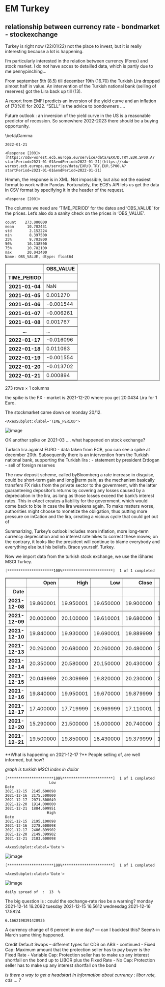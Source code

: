 # EM Turkey

## relationship between currency rate - bondmarket - stockexchange

Turkey is right now (22/01/22) not the place to invest, but it is really
interesting because a lot is happening.

I’m particularly interested in the relation between currency (Forex) and
stock market. I do not have acces to detailled data, which is partly due
to me pennypinching…

From september 5th (8.5) till december 19th (16.70) the Turkish Lira
dropped almost half in value. An intervention of the Turkish national
bank (selling of reserves) got the Lira back up till (13).

A report from EMFI predicts an inversion of the yield curve and an
inflation of (70%)!! for 2022. “SELL” is the advice to bondowners ….

Future outlook : an inversion of the yield curve in the US is a
reasonable predictor of recession. So somewhere 2022-2023 there should
be a buying opportunity.

\\beta\\Gamma

```
2022-01-21
```

```
<Response [200]>
[https://sdw-wsrest.ecb.europa.eu/service/data/EXR/D.TRY.EUR.SP00.A?startPeriod=2021-01-01&endPeriod=2022-01-21](https://sdw-wsrest.ecb.europa.eu/service/data/EXR/D.TRY.EUR.SP00.A?startPeriod=2021-01-01&endPeriod=2022-01-21)
```

Hmmm, the response is in XML. Not impossible, but also not the easiest
format to work within Pandas. Fortunately, the ECB’s API lets us get the
data in CSV format by specifying it in the header of the request.

```
<Response [200]>
```

The columns we need are ‘TIME_PERIOD’ for the dates and ‘OBS_VALUE’ for
the prices. Let’s also do a sanity check on the prices in ‘OBS_VALUE’.

```
count    273.000000
mean      10.782431
std        2.152224
min        8.397500
25%        9.703800
50%       10.138500
75%       10.782100
max       20.043400
Name: OBS_VALUE, dtype: float64
```

<div>
<style scoped>
    .dataframe tbody tr th:only-of-type {
        vertical-align: middle;
    }

    .dataframe tbody tr th {
        vertical-align: top;
    }

    .dataframe thead th {
        text-align: right;
    }
</style>
<table border="1" class="dataframe">
  <thead>
    <tr style="text-align: right;">
      <th></th>
      <th>OBS_VALUE</th>
    </tr>
    <tr>
      <th>TIME_PERIOD</th>
      <th></th>
    </tr>
  </thead>
  <tbody>
    <tr>
      <th>2021-01-04</th>
      <td>NaN</td>
    </tr>
    <tr>
      <th>2021-01-05</th>
      <td>0.001270</td>
    </tr>
    <tr>
      <th>2021-01-06</th>
      <td>-0.001544</td>
    </tr>
    <tr>
      <th>2021-01-07</th>
      <td>-0.006261</td>
    </tr>
    <tr>
      <th>2021-01-08</th>
      <td>0.001767</td>
    </tr>
    <tr>
      <th>...</th>
      <td>...</td>
    </tr>
    <tr>
      <th>2022-01-17</th>
      <td>-0.016096</td>
    </tr>
    <tr>
      <th>2022-01-18</th>
      <td>0.011063</td>
    </tr>
    <tr>
      <th>2022-01-19</th>
      <td>-0.001554</td>
    </tr>
    <tr>
      <th>2022-01-20</th>
      <td>-0.013702</td>
    </tr>
    <tr>
      <th>2022-01-21</th>
      <td>0.000894</td>
    </tr>
  </tbody>
</table>
<p>273 rows × 1 columns</p>
</div>the spike is the FX - market is 2021-12-20 where you get 20.0434 Lira
for 1 Euro.

The stockmarket came down on monday 20/12.

```
<AxesSubplot:xlabel='TIME_PERIOD'>
```



![image](turkey_files/turkey_17_1.png)

OK another spike on 2021-03 …. what happened on stock exchange?

Turkish lira against EURO - data taken from ECB, you can see a spike at
december 20th. Subsequently there is an intervention from the Turkish
national bank, supporting the Turkish lira : - statement by president
Erdogan - sell of foreign reserves

The new deposit scheme, called byBloomberg a rate increase in disguise,
could be short-term gain and longterm pain, as the mechanism basically
transfers FX risks from the private sector to the government, with the
latter guaranteeing depositor’s returns by covering any losses caused by
a depreciation in the lira, as long as those losses exceed the bank’s
interest rates. This in eAect creates a liability for the government,
which would come back to bite in case the lira weakens again. To make
matters worse, authorities might choose to monetize the obligation, thus
putting more pressure on inCation and the lira, creating a vicious cycle
that could get out of

Summarizing, Turkey’s outlook includes more inflation, more long-term
currency depreciation and no interest rate hikes to correct these moves;
on the contrary, it looks like the president will continue to blame
everybody and everything else but his beliefs. Brace yourself, Turkey.

Now we import data from the turkish stock exchange, we use the iShares
MSCI Turkey.

```
[*********************100%***********************]  1 of 1 completed
```

<div>
<style scoped>
    .dataframe tbody tr th:only-of-type {
        vertical-align: middle;
    }

    .dataframe tbody tr th {
        vertical-align: top;
    }

    .dataframe thead th {
        text-align: right;
    }
</style>
<table border="1" class="dataframe">
  <thead>
    <tr style="text-align: right;">
      <th></th>
      <th>Open</th>
      <th>High</th>
      <th>Low</th>
      <th>Close</th>
      <th>Adj Close</th>
      <th>Volume</th>
    </tr>
    <tr>
      <th>Date</th>
      <th></th>
      <th></th>
      <th></th>
      <th></th>
      <th></th>
      <th></th>
    </tr>
  </thead>
  <tbody>
    <tr>
      <th>2021-12-08</th>
      <td>19.860001</td>
      <td>19.950001</td>
      <td>19.650000</td>
      <td>19.900000</td>
      <td>19.808952</td>
      <td>306300</td>
    </tr>
    <tr>
      <th>2021-12-09</th>
      <td>20.000000</td>
      <td>20.100000</td>
      <td>19.610001</td>
      <td>19.680000</td>
      <td>19.589960</td>
      <td>398400</td>
    </tr>
    <tr>
      <th>2021-12-10</th>
      <td>19.840000</td>
      <td>19.930000</td>
      <td>19.690001</td>
      <td>19.889999</td>
      <td>19.798998</td>
      <td>177100</td>
    </tr>
    <tr>
      <th>2021-12-13</th>
      <td>20.260000</td>
      <td>20.680000</td>
      <td>20.260000</td>
      <td>20.480000</td>
      <td>20.480000</td>
      <td>461600</td>
    </tr>
    <tr>
      <th>2021-12-14</th>
      <td>20.350000</td>
      <td>20.580000</td>
      <td>20.150000</td>
      <td>20.430000</td>
      <td>20.430000</td>
      <td>397400</td>
    </tr>
    <tr>
      <th>2021-12-15</th>
      <td>20.049999</td>
      <td>20.309999</td>
      <td>19.820000</td>
      <td>20.230000</td>
      <td>20.230000</td>
      <td>916600</td>
    </tr>
    <tr>
      <th>2021-12-16</th>
      <td>19.840000</td>
      <td>19.950001</td>
      <td>19.670000</td>
      <td>19.879999</td>
      <td>19.879999</td>
      <td>496200</td>
    </tr>
    <tr>
      <th>2021-12-17</th>
      <td>17.400000</td>
      <td>17.719999</td>
      <td>16.969999</td>
      <td>17.110001</td>
      <td>17.110001</td>
      <td>2584300</td>
    </tr>
    <tr>
      <th>2021-12-20</th>
      <td>15.290000</td>
      <td>21.500000</td>
      <td>15.000000</td>
      <td>20.740000</td>
      <td>20.740000</td>
      <td>8629000</td>
    </tr>
    <tr>
      <th>2021-12-21</th>
      <td>19.500000</td>
      <td>19.850000</td>
      <td>18.430000</td>
      <td>19.379999</td>
      <td>19.379999</td>
      <td>2271800</td>
    </tr>
  </tbody>
</table>
</div>**What is happening on 2021-12-17 ?** People selling of, are well
informed, but how?

*graph is turkish MSCI index in dollar*

```
[*********************100%***********************]  1 of 1 completed
                    Low
Date
2021-12-15  2145.600098
2021-12-16  2175.500000
2021-12-17  2071.300049
2021-12-20  1914.000000
2021-12-21  1884.699951
                   High
Date
2021-12-15  2195.100098
2021-12-16  2278.600098
2021-12-17  2406.899902
2021-12-20  2149.399902
2021-12-21  2103.600098
```

```
<AxesSubplot:xlabel='Date'>
```



![image](turkey_files/turkey_27_2.png)

```
[*********************100%***********************]  1 of 1 completed
```

```
<AxesSubplot:xlabel='Date'>
```



![image](turkey_files/turkey_28_2.png)

```
daily spread of  :  13  %
```

The big question is : could the exchange-rate rise be a warning? monday
2021-12-14 16.2092 tuesday 2021-12-15 16.5612 wednesdag 2021-12-16
17.5824

```
6.1662198391420935
```

A currency change of 6 percent in one day? — can I backtest this? Seems
in March same thing happened.

Credit Default Swaps – different types for CDS on ABS - continued -
Fixed Cap: Maximum amount that the protection seller has to pay buyer is
the Fixed Rate - Variable Cap: Protection seller has to make up any
interest shortfall on the bond up to LIBOR plus the Fixed Rate - No Cap:
Protection seller has to make up any interest shortfall on the bond

*is there a way to get a headstart in information about currency : libor
rate, cds … ?*
